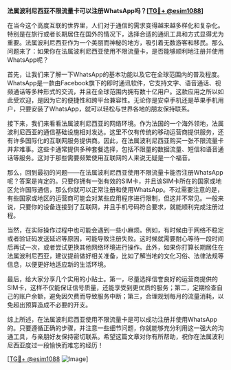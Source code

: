 **法属波利尼西亚不限流量卡可以注册WhatsApp吗？[[TG💪+ @esim1088](https://t.me/s/esim1088)]**

在当今这个高度互联的世界里，人们对于通信的需求变得越来越多样化和复杂化。特别是在旅行或者长期居住在国外的情况下，选择合适的通讯工具和方式显得尤为重要。法属波利尼西亚作为一个美丽而神秘的地方，吸引着无数游客和移民。那么问题来了：如果你在法属波利尼西亚使用不限流量卡，是否能够顺利地注册并使用WhatsApp呢？

首先，让我们来了解一下WhatsApp的基本功能以及它在全球范围内的普及程度。WhatsApp是一款由Facebook旗下的即时通讯软件，它支持文字、语音通话、视频通话等多种形式的交流，并且在全球范围内拥有数十亿用户。这款应用之所以如此受欢迎，是因为它的便捷性和跨平台兼容性。无论你是安卓手机还是苹果手机用户，只要安装了WhatsApp，就可以轻松与世界各地的朋友保持联系。

接下来，我们来看看法属波利尼西亚的网络环境。作为法国的一个海外领地，法属波利尼西亚的通信基础设施相对发达。这里不仅有传统的移动运营商提供服务，还有许多国际化的互联网服务提供商。因此，在法属波利尼西亚购买一张不限流量卡并非难事。这些卡通常提供多种套餐选择，包括不限量的数据流量、短信和语音通话等服务。这对于那些需要频繁使用互联网的人来说无疑是一个福音。

那么，回到最初的问题——在法属波利尼西亚使用不限流量卡能否注册WhatsApp呢？答案是肯定的。只要你拥有一张有效的SIM卡，并且该SIM卡所在的国家或地区允许国际通信，那么你就可以正常注册和使用WhatsApp。不过需要注意的是，有些国家或地区的运营商可能会对某些应用程序进行限制，但这并不常见。一般来说，只要你的设备连接到了互联网，并且手机号码符合要求，就能顺利完成注册过程。

当然，在实际操作过程中也可能会遇到一些小麻烦。例如，有时候由于网络不稳定或者验证码发送延迟等原因，可能导致注册失败。这时候就需要耐心等待一段时间后再试一次，或者尝试更换其他网络环境进行操作。此外，如果你打算长期居住在法属波利尼西亚，建议提前做好相关准备，比如了解当地的文化习俗、法律法规等信息，以便更好地适应新的生活环境。

最后，给大家分享几个实用的小贴士。第一，尽量选择信誉良好的运营商提供的SIM卡，这样不仅能保证信号质量，还能享受到更优质的服务；第二，定期检查自己的账户余额，避免因欠费而导致服务中断；第三，合理规划每月的流量消耗，以免超出预算造成不必要的开支。

综上所述，在法属波利尼西亚使用不限流量卡是可以成功注册并使用WhatsApp的。只要遵循正确的步骤，并注意一些细节问题，你就能够充分利用这一强大的沟通工具，与亲朋好友保持密切联系。希望这篇文章对你有所帮助，祝你在法属波利尼西亚度过一段愉快而难忘的经历！

[[TG💪+ @esim1088](https://t.me/s/esim1088) ![Image](https://i.postimg.cc/4NQfJmqS/Snipaste-2025-05-13-00-14-12.png)]
